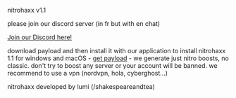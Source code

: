 
<html>
  <head>
<p>nitrohaxx v1.1</p>
   <p>please join our discord server (in fr but with en chat)</p>
    <p><a href="https://disboard.org/fr/server/864486017453391882">Join our Discord here!</a></p>
     <p>download payload and then install it with our application to install nitrohaxx 1.1 for windows and macOS - <a href="https://www.youtube.com/watch?v=dQw4w9WgXcQ">get payload</a> - we generate just nitro boosts, no classic. don't try to boost any server or your account will be banned. we recommend to use a vpn (nordvpn, hola, cyberghost...)</p>
  </head>
                                                                                               
  <body>
    <p>nitrohaxx developed by lumi (/shakespeareandtea)</p>
  </body>                                                                    
</html>           
